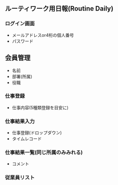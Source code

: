 ## ルーティワーク用日報(Routine Daily)
### ログイン画面
- メールアドレスor4桁の個人番号
- パスワード

## 会員管理
- 名前
- 部署(所属)
- 役職

### 仕事登録
- 仕事内容(5種類登録を目安に)

### 仕事結果入力
- 仕事登録(ドロップダウン)
- タイムレコード

### 仕事結果一覧(同じ所属のみみれる)
- コメント


### 従業員リスト